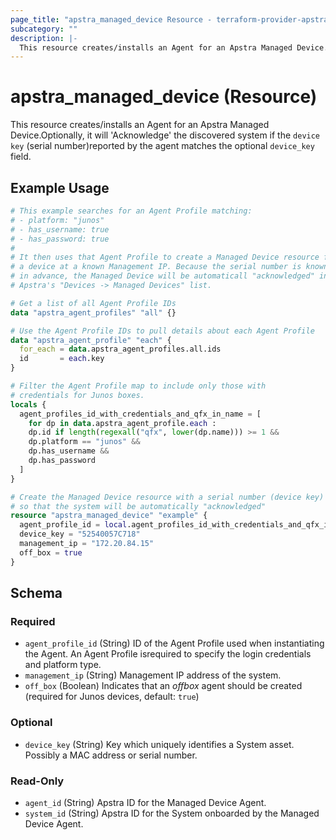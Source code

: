 ```yaml
---
page_title: "apstra_managed_device Resource - terraform-provider-apstra"
subcategory: ""
description: |-
  This resource creates/installs an Agent for an Apstra Managed Device.Optionally, it will 'Acknowledge' the discovered system if the device key (serial number)reported by the agent matches the optional device_key field.
---
```


# apstra_managed_device (Resource)

This resource creates/installs an Agent for an Apstra Managed Device.Optionally, it will 'Acknowledge' the discovered system if the `device key` (serial number)reported by the agent matches the optional `device_key` field.

## Example Usage

```terraform
# This example searches for an Agent Profile matching:
# - platform: "junos"
# - has_username: true
# - has_password: true
#
# It then uses that Agent Profile to create a Managed Device resource for
# a device at a known Management IP. Because the serial number is known
# in advance, the Managed Device will be automaticall "acknowledged" in
# Apstra's "Devices -> Managed Devices" list.

# Get a list of all Agent Profile IDs
data "apstra_agent_profiles" "all" {}

# Use the Agent Profile IDs to pull details about each Agent Profile
data "apstra_agent_profile" "each" {
  for_each = data.apstra_agent_profiles.all.ids
  id       = each.key
}

# Filter the Agent Profile map to include only those with
# credentials for Junos boxes.
locals {
  agent_profiles_id_with_credentials_and_qfx_in_name = [
    for dp in data.apstra_agent_profile.each :
    dp.id if length(regexall("qfx", lower(dp.name))) >= 1 &&
    dp.platform == "junos" &&
    dp.has_username &&
    dp.has_password
  ]
}

# Create the Managed Device resource with a serial number (device key)
# so that the system will be automatically "acknowledged"
resource "apstra_managed_device" "example" {
  agent_profile_id = local.agent_profiles_id_with_credentials_and_qfx_in_name[0]
  device_key = "52540057C718"
  management_ip = "172.20.84.15"
  off_box = true
}
```

<!-- schema generated by tfplugindocs -->
## Schema

### Required

- `agent_profile_id` (String) ID of the Agent Profile used when instantiating the Agent. An Agent Profile isrequired to specify the login credentials and platform type.
- `management_ip` (String) Management IP address of the system.
- `off_box` (Boolean) Indicates that an *offbox* agent should be created (required for Junos devices, default: `true`)

### Optional

- `device_key` (String) Key which uniquely identifies a System asset. Possibly a MAC address or serial number.

### Read-Only

- `agent_id` (String) Apstra ID for the Managed Device Agent.
- `system_id` (String) Apstra ID for the System onboarded by the Managed Device Agent.

